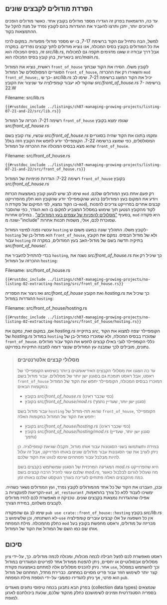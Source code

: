 ## הפרדת מודולים לקבצים שונים

עד כה, הדוגמאות בפרק זה הגדירו מספר מודולים בקובץ אחד. כאשר מודולים הופכים לארוכים יותר, יתכן ותרצו להעביר את ההגדרות בהם לקובץ נפרד על מנת להקל על ההתמצאות בקוד.

למשל, הבה נתחיל עם הקוד ברשימה 7-17, בו יש מספר מודולי מסעדות. במקום לרכז את כל המודולים בקובץ בסיס המכולה, אנו נוציא מודולים לתוך קבצים נפרדים. במקרה זה, בסיס המכולה הוא _src/lib.rs_, אבל דרך עבודה זו שאנו מדגימים תקפה גם למכולות בינאריות, בהן קובץ בסיס המכולה הוא _src/main.rs_.

ראשית, נוציא את המודול `front_of_house` לקובץ משלו. הסירו את הקוד שבתוך הסוגריים המסולסלים של המודול `front_of_house`, והשאירו רק את ההכרזה `mod front_of_house;`, כך ש- _src/lib.rs_ יכיל את הקוד המוצג ברשימה 7-21. שימו לב שהקוד לא יעבור קומפילציה עד שניצור את הקובץ _src/front_of_house.rs_ ברשימה 7-22.W

<span class="filename">Filename: src/lib.rs</span>

```rust,ignore,does_not_compile
{{#rustdoc_include ../listings/ch07-managing-growing-projects/listing-07-21-and-22/src/lib.rs}}
```

<span class="caption">רשימה 7-21: הכרזה על המודול `front_of_house` שגופו ימצא בקובץ _src/front_of_house.rs_</span>

עכשיו, צרו קובץ בשם _src/front_of_house.rs_ ומקמו בתוכו את הקוד שהיה בסוגריים המסולסלים, כפי שמוצג ברשימה 7-22. הקומפיילר יודע לחפש את הקובץ הזה בגלל שהוא מצא בבסיס המכולה את ההכרזה על המודול `front_of_house`.

<span class="filename">Filename: src/front_of_house.rs</span>

```rust,ignore
{{#rustdoc_include ../listings/ch07-managing-growing-projects/listing-07-21-and-22/src/front_of_house.rs}}
```

<span class="caption">רשימה 7-22: הגדרות פנימיות של המודול `front_of_house` בקובץ _src/front_of_house.rs_</span>

שימו לב שיש לטעון קובץ באמצעות הכרזת `mod` רק _פעם אחת_ בעץ המודולים שלכם. ברגע שהקומפיילר יודע שהקובץ הוא חלק מהפרוייקט (ויודע את המקום בעץ המודולים בו הקוד נמצא, לפי המיקום של פקודת ה-`mod`), קבצים אחרים בפרוייקט צריכים להפנות לקוד מהקובץ הנטען תוך שימוש במסלול המצביע למקום בו הוא הוגדר, כפי שהוסבר בסעיף ["מסלולים להפניות של עצמים בעץ המודולים"][paths]<!-- ignore --> . במילים אחרות, `mod` היא פקודה _שונה_ מ-"include" שמוכרת לכם, אולי, משפות תכנות אחרות.

עכשיו נפנה למיצוי המודול `hosting` לקובץ משלו. התהליך שונה במעט משום ש- `hosting` הוא מודול-בן של `front_of_house`, ולא של מודול הבסיס. נמקם את הקובץ עבור `hosting` בתיקיה חדשה בשם של מודול-האב בעץ המודולים, במקרה זה _src/front_of_house/_.

בכדי להתחיל להעביר את `hosting`, נשנה את _src/front_of_house.rs_ כך שיכיל רק את ההכרזה על המודול `hosting`:

<span class="filename">Filename: src/front_of_house.rs</span>

```rust,ignore
{{#rustdoc_include ../listings/ch07-managing-growing-projects/no-listing-02-extracting-hosting/src/front_of_house.rs}}
```

ואז ניצור את הספריה _src/front_of_house_ ואת הקובץ _hosting.rs_ כך שיכיל את ההגדרות במודול `hosting`:

<span class="filename">Filename: src/front_of_house/hosting.rs</span>

```rust,ignore
{{#rustdoc_include ../listings/ch07-managing-growing-projects/no-listing-02-extracting-hosting/src/front_of_house/hosting.rs}}
```

אם, במקום זאת, נמקם את _hosting.rs_ בתיקייה _src_, הקומפיילר יצפה למצוא את הקוד של _hosting.rs_ במודול `hosting` שמוכרז בבסיס המכולה, ולא שמוכרז כמודול-בן של `front_of_house`. כללי הקומפיילר לגבי באילו קבצים לחפש את הקוד עבור מודולים נתונים, מובילים לכך שמבנה עץ המודולים שנוצר דומה למבנה התיקיות בפרויקט.

> ### מסלולי קבצים אלטרנטיבים
>
> עד כה הצגנו את מסלולי הקבצים האידיאומטים ביותר בשימוש הקומפיילר של ראסט, אבל ראסט תומכת גם בסגנון ישן יותר של מסלולים. עבור מודול בשם `front_of_house` המוכרז בבסיס המכולה, הקומפיילר יחפש את הקוד של המודול במקומות הבאים:
>
> - בקובץ _src/front_of_house.rs_ (כפי שכבר ראינו)
> - בקובץ _src/front_of_house/mod.rs_ (סגנון ישן יותר, שעדיין נתמך)
>
> עבור מודול בשם `hosting` שהוא תת-מודול של `front_of_house`, הקומפיילר יחפש את הקוד של המודול במקומות האלה:
>
> - בקובץ _src/front_of_house/hosting.rs_ (כפי שכבר ראינו)
> - בקובץ _src/front_of_house/hosting/mod.rs_ (סגנון ישן יותר, שעדיין נתמך)
>
> במידה ותשתמשו בשני הסגנונות עבור אותו מודול, תקבלו שגיאת קומפילציה. כן ניתן לערב את שני הסגנונות עבור מודולים שונים באותו הפרוייקט, אבל זה עלול להיות מבלבל עבור מפתחים שינסו לנווט את הקוד שלכם.
>
> המגרעה המרכזית של הסגנון שמשתמש בקבצים בשם _mod.rs_ היא שהפרוייקט שלכם עשוי להכיל הרבה קבצים בשם _mod.rs_, מה שעלול לגרום לבלבול כאשר כמה מהקבצים האלה פתוחים לעריכה בעורך הטקסט שלכם באותו זמן.

ובכן, העברנו את הקוד של כל אחד מהמודולים לקובץ נפרד, ועץ המודולים נשאר כשהיה. הקריאות לפונקציות ב-`eat_at_restaurant` ימשיכו לעבוד ללא כל צורך בהתאמות, אפילו שההגדרות נמצאות בקבצים שונים. טכניקה זו מאפשרת לכם להזיז מודולים לקבצים משלהם, במידת הצורך.

שימו לב גם שהפקודה `pub use crate::front_of_house::hosting` בקובץ _src/lib.rs_ לא השתנתה, וכן שלשימוש ב-`use` אין כל השפעה על אלו קבצים עוברים קומפילציה כחלק מהמכולה. מילת המפתח `mod` מכריזה על מודולים, וראסט מחפשת בקובץ בעל אותו שם כמו השם של המודול את הקוד של המודול.

## סיכום

ראסט מאפשרת לכם לפצל חבילה לכמה מכולות, ומכולה לכמה מודולים. כך, על-ידי ציון מסלולים אבסולוטיים או יחסיים, ניתן להפנות ממודול אחד לפריטים המוגדרים במודול אחר. ניתן להכניס מסלולים אלה למתחם באמצעות פקודת `use`, וכך להשתמש במסלול קצר יותר לשימוש חוזר עבור פריט מסויים במתחם. כברירת מחדל, המתחם של מודול הוא פרטי, אך ניתן להגדירו כפומבי על-ידי הוספת מילת המפתח `pub`.

בפרק הבא נתבונן בכמה טיפוסי נתונים מאגדים (collection data types) שנמצאים בספריה הסטנדרטית וזמינים לשימושכם כחלק מהקוד שלכם, שכעת ביכולתכם לארגן למופת.

[paths]: ch07-03-paths-for-referring-to-an-item-in-the-module-tree.html
